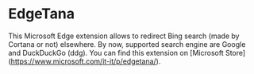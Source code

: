 # EdgeTana
This Microsoft Edge extension allows to redirect Bing search (made by Cortana or not) elsewhere.
By now, supported search engine are Google and DuckDuckGo (ddg). 
You can find this extension on [Microsoft Store] (https://www.microsoft.com/it-it/p/edgetana/).
